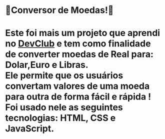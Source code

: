 <h1>🏦Conversor de Moedas!💱</h1>
<h1>Este foi mais um projeto que aprendi no <a href="rodolfomori.com.br/devclub">DevClub</a> e tem como finalidade de converter moedas de Real para: Dolar,Euro e Libras. 
  <br>
Ele permite que os usuários convertam valores de uma moeda para outra de forma fácil e rápida !
  <br>
Foi usado nele as seguintes tecnologias: HTML, CSS e JavaScript.<h1>
